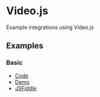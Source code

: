 # Video.js

Example integrations using Video.js

## Examples

### Basic

- [Code](./basic.html)
- [Demo](https://prometheantv.github.io/web-examples/videojs/basic.html)
- [JSFiddle](https://jsfiddle.net/prometheantv/jeyqgrbx/)
